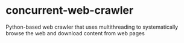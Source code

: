 # concurrent-web-crawler
Python-based web crawler that uses multithreading to systematically browse the web and download content from web pages
